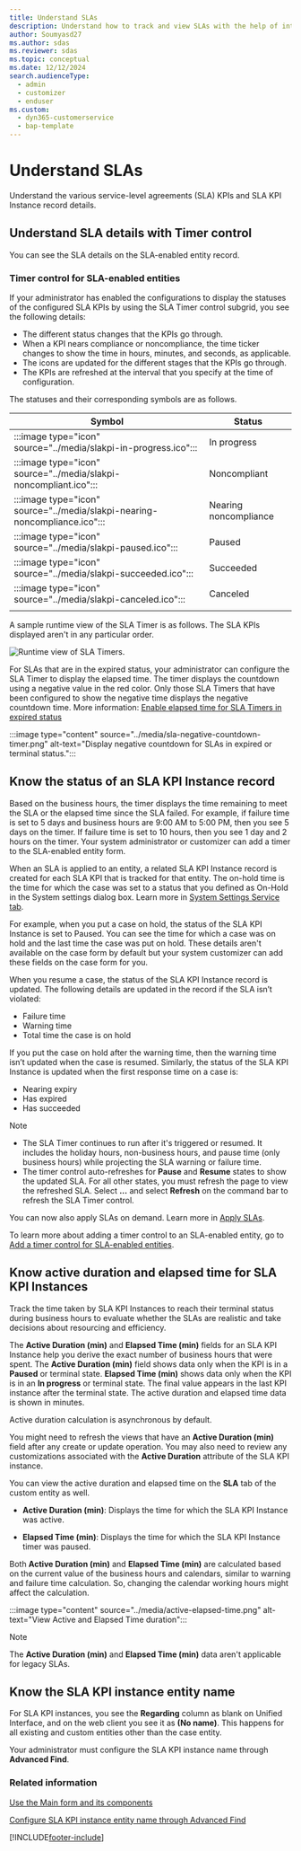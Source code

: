 ```yaml
---
title: Understand SLAs
description: Understand how to track and view SLAs with the help of interactive dashboards in Customer Service workspace for Dynamics 365 Customer Service.
author: Soumyasd27
ms.author: sdas
ms.reviewer: sdas
ms.topic: conceptual
ms.date: 12/12/2024
search.audienceType: 
  - admin
  - customizer
  - enduser
ms.custom: 
  - dyn365-customerservice
  - bap-template
---
```


# Understand SLAs

Understand the various service-level agreements (SLA) KPIs and SLA KPI Instance record details.

## Understand SLA details with Timer control

You can see the SLA details on the SLA-enabled entity record.

### Timer control for SLA-enabled entities

If your administrator has enabled the configurations to display the statuses of the configured SLA KPIs by using the SLA Timer control subgrid, you see the following details:

- The different status changes that the KPIs go through.
- When a KPI nears compliance or noncompliance, the time ticker changes to show the time in hours, minutes, and seconds, as applicable.
- The icons are updated for the different stages that the KPIs go through.
- The KPIs are refreshed at the interval that you specify at the time of configuration.

The statuses and their corresponding symbols are as follows.

| Symbol | Status |
|------|----------|
| :::image type="icon" source="../media/slakpi-in-progress.ico"::: | In progress |
|:::image type="icon" source="../media/slakpi-noncompliant.ico":::| Noncompliant |
|:::image type="icon" source="../media/slakpi-nearing-noncompliance.ico":::| Nearing noncompliance |
|:::image type="icon" source="../media/slakpi-paused.ico":::| Paused |
| :::image type="icon" source="../media/slakpi-succeeded.ico":::| Succeeded |
| :::image type="icon" source="../media/slakpi-canceled.ico":::| Canceled |
|||

A sample runtime view of the SLA Timer is as follows. The SLA KPIs displayed aren't in any particular order.

![Runtime view of SLA Timers.](../media/sla-timer-runtime.png "Runtime view of SLA Timers")

For SLAs that are in the expired status, your administrator can configure the SLA Timer to display the elapsed time. The timer displays the countdown using a negative value in the red color. Only those SLA Timers that have been configured to show the negative time displays the negative countdown time. More information: [Enable elapsed time for SLA Timers in expired status](../administer/add-timer-control-case-form-track-time-against-sla.md#enable-elapsed-time-for-sla-timers-in-expired-status)

:::image type="content" source="../media/sla-negative-countdown-timer.png" alt-text="Display negative countdown for SLAs in expired or terminal status.":::

## Know the status of an SLA KPI Instance record

Based on the business hours, the timer displays the time remaining to meet the SLA or the elapsed time since the SLA failed. For example, if failure time is set to 5 days and business hours are 9:00 AM to 5:00 PM, then you see 5 days on the timer. If failure time is set to 10 hours, then you see 1 day and 2 hours on the timer. Your system administrator or customizer can add a timer to the SLA-enabled entity form.

When an SLA is applied to an entity, a related SLA KPI Instance record is created for each SLA KPI that is tracked for that entity. The on-hold time is the time for which the case was set to a status that you defined as On-Hold in the System settings dialog box. Learn more in [System Settings Service tab](/power-platform/admin/system-settings-dialog-box-service-tab).

For example, when you put a case on hold, the status of the SLA KPI Instance is set to Paused. You can see the time for which a case was on hold and the last time the case was put on hold. These details aren't available on the case form by default but your system customizer can add these fields on the case form for you.

When you resume a case, the status of the SLA KPI Instance record is updated. The following details are updated in the record if the SLA isn’t violated:

- Failure time
- Warning time
- Total time the case is on hold

If you put the case on hold after the warning time, then the warning time isn’t updated when the case is resumed. Similarly, the status of the SLA KPI Instance is updated when the first response time on a case is:

- Nearing expiry
- Has expired
- Has succeeded

> [!NOTE]
> - The SLA Timer continues to run after it's triggered or resumed. It includes the holiday hours, non-business hours, and pause time (only business hours) while projecting the SLA warning or failure time.  
> - The timer control auto-refreshes for **Pause** and **Resume** states to show the updated SLA. For all other states, you must refresh the page to view the refreshed SLA. Select **...** and select **Refresh** on the command bar to refresh the SLA Timer control.

You can now also apply SLAs on demand. Learn more in [Apply SLAs](../administer/apply-slas.md#apply-slas).

To learn more about adding a timer control to an SLA-enabled entity, go to [Add a timer control for SLA-enabled entities](../administer/add-timer-control-case-form-track-time-against-sla.md).

## Know active duration and elapsed time for SLA KPI Instances

Track the time taken by SLA KPI Instances to reach their terminal status during business hours to evaluate whether the SLAs are realistic and take decisions about resourcing and efficiency.

The **Active Duration (min)** and **Elapsed Time (min)** fields for an SLA KPI Instance help you derive the exact number of business hours that were spent. The **Active Duration (min)** field shows data only when the KPI is in a **Paused** or terminal state. **Elapsed Time (min)** shows data only when the KPI is in an **In progress** or terminal state. The final value appears in the last KPI instance after the terminal state. The active duration and elapsed time data is shown in minutes.

Active duration calculation is asynchronous by default.

You might need to refresh the views that have an **Active Duration (min)** field after any create or update operation. You may also need to review any customizations associated with the **Active Duration** attribute of the SLA KPI instance.

You can view the active duration and elapsed time on the **SLA** tab of the custom entity as well.

- **Active Duration (min)**: Displays the time for which the SLA KPI Instance was active.

- **Elapsed Time (min)**: Displays the time for which the SLA KPI Instance timer was paused.

Both **Active Duration (min)** and **Elapsed Time (min)** are calculated based on the current value of the business hours and calendars, similar to warning and failure time calculation. So, changing the calendar working hours might affect the calculation.

:::image type="content" source="../media/active-elapsed-time.png" alt-text="View Active and Elapsed Time duration":::

> [!NOTE]
> The **Active Duration (min)** and **Elapsed Time (min)** data aren't applicable for legacy SLAs.

## Know the SLA KPI instance entity name

For SLA KPI instances, you see the **Regarding** column as blank on Unified Interface, and on the web client you see it as **(No name)**. This happens for all existing and custom entities other than the case entity.

Your administrator must configure the SLA KPI instance name through **Advanced Find**.

### Related information

[Use the Main form and its components](../../customerengagement/on-premises/customize/use-main-form-and-components.md)  

[Configure SLA KPI instance entity name through Advanced Find](../administer/define-service-level-agreements.md#configure-sla-kpi-instance-entity-name-through-advanced-find)

[!INCLUDE[footer-include](../../includes/footer-banner.md)]

